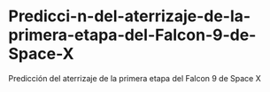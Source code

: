 # Predicci-n-del-aterrizaje-de-la-primera-etapa-del-Falcon-9-de-Space-X
Predicción del aterrizaje de la primera etapa del Falcon 9 de Space X
